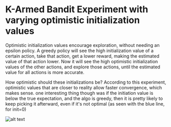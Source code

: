 # K-Armed Bandit Experiment with varying optimistic initialization values

Optimistic initialization values encourage exploration, without needing an epsilon policy.
A greedy policy will see the high initialization value of a certain action, take that action, get a lower reward, making the estimated value of that action lower.
Now it will see the high optimistic initialization values of the other actions, and explore those actions, until the estimated value for all actions is more accurate.

How optimistic should these initializations be?
According to this experiment, optimistic values that are closer to reality allow faster convergence, which makes sense.
one interesting thing though was if the initiation value is below the true expectation, and the algo is greedy, then it is pretty likely to keep picking it afterward, even if it's not optimal (as seen with the blue line, for init=0)

![alt text]([http://url/to/img.png](https://github.com/AriveIT/ML-Experiments/blob/master/KArmedBanditExperiment/ConstantVariance.png))

